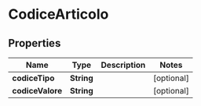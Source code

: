 

# CodiceArticolo


## Properties

| Name | Type | Description | Notes |
|------------ | ------------- | ------------- | -------------|
|**codiceTipo** | **String** |  |  [optional] |
|**codiceValore** | **String** |  |  [optional] |



